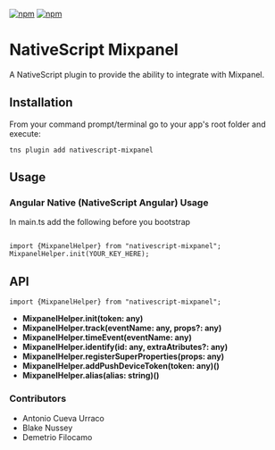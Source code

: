 [![npm](https://img.shields.io/npm/v/nativescript-mixpanel.svg)](https://www.npmjs.com/package/nativescript-mixpanel)
[![npm](https://img.shields.io/npm/dt/nativescript-mixpanel.svg?label=npm%20downloads)](https://www.npmjs.com/package/nativescript-mixpanel)


# NativeScript Mixpanel
A NativeScript plugin to provide the ability to integrate with Mixpanel.

## Installation
From your command prompt/terminal go to your app's root folder and execute:

`tns plugin add nativescript-mixpanel`

## Usage


### Angular Native (NativeScript Angular) Usage

In main.ts add the following before you bootstrap

``` TS

import {MixpanelHelper} from "nativescript-mixpanel";
MixpanelHelper.init(YOUR_KEY_HERE);

```


## API
``` TS
import {MixpanelHelper} from "nativescript-mixpanel";
```
- **MixpanelHelper.init(token: any)**
- **MixpanelHelper.track(eventName: any, props?: any)**
- **MixpanelHelper.timeEvent(eventName: any)**
- **MixpanelHelper.identify(id: any, extraAtributes?: any)**
- **MixpanelHelper.registerSuperProperties(props: any)**
- **MixpanelHelper.addPushDeviceToken(token: any)()**
- **MixpanelHelper.alias(alias: string)()**

### Contributors

- Antonio Cueva Urraco
- Blake Nussey
- Demetrio Filocamo